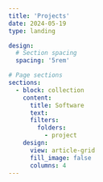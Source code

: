 ```yaml
---
title: 'Projects'
date: 2024-05-19
type: landing

design:
  # Section spacing
  spacing: '5rem'

# Page sections
sections:
  - block: collection
    content:
      title: Software
      text: 
      filters:
        folders:
          - project
    design:
      view: article-grid
      fill_image: false
      columns: 4
---
```

